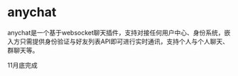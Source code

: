 # anychat

anychat是一个基于websocket聊天插件，支持对接任何用户中心、身份系统，嵌入方只需提供身份验证与好友列表API即可进行实时通讯，支持个人与个人聊天、群聊天等。

11月底完成